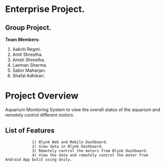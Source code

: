
# Enterprise Project.

## Group Project.

**Team Members:**

1. Aakriti Regmi. 
2. Amit Shrestha.
3. Amsh Shrestha. 
4. Laxman Sharma. 
5. Sabin Maharjan.
6. Shafal Adhikari.

# Project Overview

Aquarium Monitoring System to view the overall status of the aquarium and remotely control different motors.

## List of Features

                1) Blynk Web and Mobile Dashboard.
                2) View data in Blynk Dashbaord.
                3) Remotely control the motors from Blynk Dashboard.
                4) View the data and remotely control the motor from Android App bulit using Unity.
